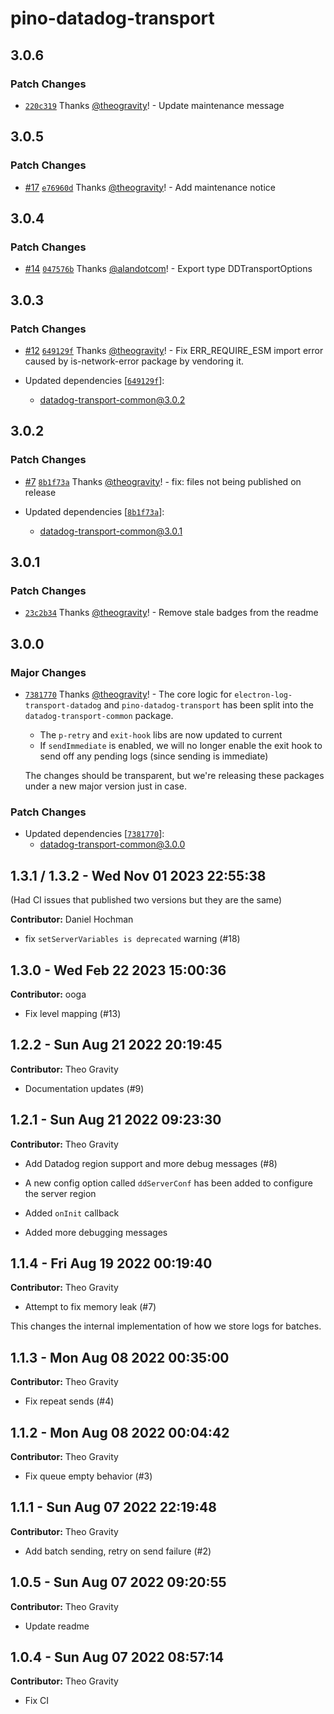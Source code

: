 # pino-datadog-transport

## 3.0.6

### Patch Changes

- [`220c319`](https://github.com/theogravity/datadog-transports/commit/220c319266cc9e4d3528021aaeedc5f20eb638e8) Thanks [@theogravity](https://github.com/theogravity)! - Update maintenance message

## 3.0.5

### Patch Changes

- [#17](https://github.com/theogravity/datadog-transports/pull/17) [`e76960d`](https://github.com/theogravity/datadog-transports/commit/e76960db599ca03998655ebc692fecf8c8ebec5a) Thanks [@theogravity](https://github.com/theogravity)! - Add maintenance notice

## 3.0.4

### Patch Changes

- [#14](https://github.com/theogravity/datadog-transports/pull/14) [`047576b`](https://github.com/theogravity/datadog-transports/commit/047576b15304ce22a72ab5b24b1abe46d4ffca49) Thanks [@alandotcom](https://github.com/alandotcom)! - Export type DDTransportOptions

## 3.0.3

### Patch Changes

- [#12](https://github.com/theogravity/datadog-transports/pull/12) [`649129f`](https://github.com/theogravity/datadog-transports/commit/649129fae9e2777bae64b4f49a89d862f0b75f8a) Thanks [@theogravity](https://github.com/theogravity)! - Fix ERR_REQUIRE_ESM import error caused by is-network-error package by vendoring it.

- Updated dependencies [[`649129f`](https://github.com/theogravity/datadog-transports/commit/649129fae9e2777bae64b4f49a89d862f0b75f8a)]:
  - datadog-transport-common@3.0.2

## 3.0.2

### Patch Changes

- [#7](https://github.com/theogravity/datadog-transports/pull/7) [`8b1f73a`](https://github.com/theogravity/datadog-transports/commit/8b1f73ab5faec95459ab22a1dcb350997caf7c6c) Thanks [@theogravity](https://github.com/theogravity)! - fix: files not being published on release

- Updated dependencies [[`8b1f73a`](https://github.com/theogravity/datadog-transports/commit/8b1f73ab5faec95459ab22a1dcb350997caf7c6c)]:
  - datadog-transport-common@3.0.1

## 3.0.1

### Patch Changes

- [`23c2b34`](https://github.com/theogravity/datadog-transports/commit/23c2b347b6e76f3696cb8a41efa2554c8a4d4aca) Thanks [@theogravity](https://github.com/theogravity)! - Remove stale badges from the readme

## 3.0.0

### Major Changes

- [`7381770`](https://github.com/theogravity/datadog-transports/commit/738177094e4e776c6ba554f738b6cd5f96e17c04) Thanks [@theogravity](https://github.com/theogravity)! - The core logic for `electron-log-transport-datadog` and `pino-datadog-transport`
  has been split into the `datadog-transport-common` package.

  - The `p-retry` and `exit-hook` libs are now updated to current
  - If `sendImmediate` is enabled, we will no longer enable the exit hook to send
    off any pending logs (since sending is immediate)

  The changes should be transparent, but we're releasing these
  packages under a new major version just in case.

### Patch Changes

- Updated dependencies [[`7381770`](https://github.com/theogravity/datadog-transports/commit/738177094e4e776c6ba554f738b6cd5f96e17c04)]:
  - datadog-transport-common@3.0.0

## 1.3.1 / 1.3.2 - Wed Nov 01 2023 22:55:38

(Had CI issues that published two versions but they are the same)

**Contributor:** Daniel Hochman

- fix `setServerVariables is deprecated` warning (#18)

## 1.3.0 - Wed Feb 22 2023 15:00:36

**Contributor:** ooga

- Fix level mapping (#13)

## 1.2.2 - Sun Aug 21 2022 20:19:45

**Contributor:** Theo Gravity

- Documentation updates (#9)

## 1.2.1 - Sun Aug 21 2022 09:23:30

**Contributor:** Theo Gravity

- Add Datadog region support and more debug messages (#8)

- A new config option called `ddServerConf` has been added to configure the server region
- Added `onInit` callback
- Added more debugging messages

## 1.1.4 - Fri Aug 19 2022 00:19:40

**Contributor:** Theo Gravity

- Attempt to fix memory leak (#7)

This changes the internal implementation of how we store logs for batches.

## 1.1.3 - Mon Aug 08 2022 00:35:00

**Contributor:** Theo Gravity

- Fix repeat sends (#4)

## 1.1.2 - Mon Aug 08 2022 00:04:42

**Contributor:** Theo Gravity

- Fix queue empty behavior (#3)

## 1.1.1 - Sun Aug 07 2022 22:19:48

**Contributor:** Theo Gravity

- Add batch sending, retry on send failure (#2)

## 1.0.5 - Sun Aug 07 2022 09:20:55

**Contributor:** Theo Gravity

- Update readme

## 1.0.4 - Sun Aug 07 2022 08:57:14

**Contributor:** Theo Gravity

- Fix CI
